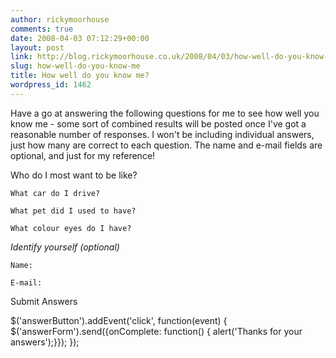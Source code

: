 ```yaml
---
author: rickymoorhouse
comments: true
date: 2008-04-03 07:12:29+00:00
layout: post
link: http://blog.rickymoorhouse.co.uk/2008/04/03/how-well-do-you-know-me/
slug: how-well-do-you-know-me
title: How well do you know me?
wordpress_id: 1462
---
```



Have a go at answering the following questions for me to see how well you know me - some sort of combined results will be posted once I've got a reasonable number of responses. I won't be including individual answers, just how many are correct to each question. The name and e-mail fields are optional, and just for my reference!





  

   Who do I most want to be like?   

    What car do I drive?   

    What pet did I used to have?   

    What colour eyes do I have?   

  


  


  _Identify yourself (optional)_  

    Name:   

    E-mail:   

  


  


  Submit Answers
  




$('answerButton').addEvent('click', function(event) {
	$('answerForm').send({onComplete: function() { alert('Thanks for your answers');}});
});

